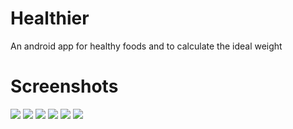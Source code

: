 # Healthier
An android app for healthy foods and to calculate the ideal weight

# Screenshots
<img src="https://i.imgur.com/O2FtAYv.png"/>
<img src="https://i.imgur.com/THCMtLp.png"/>
<img src="https://i.imgur.com/L206mzZ.png"/>
<img src="https://i.imgur.com/JOEmvlE.png"/>
<img src="https://i.imgur.com/zq9iFf5.png"/>
<img src="https://i.imgur.com/XwXrUG9.png"/>
